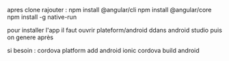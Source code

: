 apres clone rajouter :
npm install @angular/cli
npm install @angular/core
npm install -g native-run

pour installer l'app il faut ouvrir plateform/android ddans android studio puis on genere après


si besoin :
cordova platform add android
ionic cordova build android
